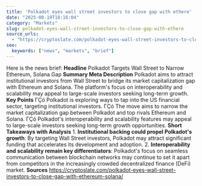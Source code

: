 ```yaml
---
title: 'Polkadot eyes wall street investors to close gap with ethere'
date: "2025-08-19T18:16:04"
category: "Markets"
slug: polkadot-eyes-wall-street-investors-to-close-gap-with-ethere
source_urls:
  - "https://cryptoslate.com/polkadot-eyes-wall-street-investors-to-close-gap-with-ethereum-solana/"
seo:
  keywords: ["news", "markets", "brief"]
---
```

Here is the news brief:  **Headline** Polkadot Targets Wall Street to Narrow Ethereum, Solana Gap  **Summary Meta Description** Polkadot aims to attract institutional investors from Wall Street to bridge its market capitalization gap with Ethereum and Solana. The platform's focus on interoperability and scalability may appeal to large-scale investors seeking long-term growth.  **Key Points**  ΓÇó Polkadot is exploring ways to tap into the US financial sector, targeting institutional investors. ΓÇó The move aims to narrow the market capitalization gap between Polkadot and top rivals Ethereum and Solana. ΓÇó Polkadot's interoperability and scalability features may appeal to large-scale investors seeking long-term growth opportunities.  **Short Takeaways with Analysis**  1. **Institutional backing could propel Polkadot's growth**: By targeting Wall Street investors, Polkadot may attract significant funding that accelerates its development and adoption. 2. **Interoperability and scalability remain key differentiators**: Polkadot's focus on seamless communication between blockchain networks may continue to set it apart from competitors in the increasingly crowded decentralized finance (DeFi) market.  **Sources** https://cryptoslate.com/polkadot-eyes-wall-street-investors-to-close-gap-with-ethereum-solana/ 
